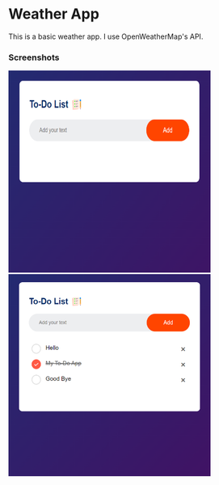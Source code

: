 # Weather App
This is a basic weather app. I use OpenWeatherMap's API.
### Screenshots

<img src="https://github.com/mustafacoban96/Javascript-beginner-projects/blob/master/To-Do-App/screenshots/first.png" width="400" height="400" /> <img src="https://github.com/mustafacoban96/Javascript-beginner-projects/blob/master/To-Do-App/screenshots/second.png" width="400" height="400" />

